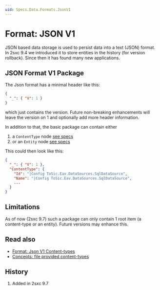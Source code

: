 ```yaml
---
uid: Specs.Data.Formats.JsonV1
---
```


# Format: JSON V1

JSON based data storage is used to persist data into a text (JSON) format. In 2sxc 9.4 we introduced it to store entities in the history (for version rollback). Since then it has found many new applications. 

## JSON Format V1 Package
The Json format has a minimal header like this:

```json
{
  "_": { "V": 1 }
}
```

which just contains the version. Future non-breaking enhancements will leave the version on 1 and optionally add more header information. 

In addition to that, the basic package can contain either
1. a `ContentType` node [see specs](xref:Specs.Data.Formats.JsonV1-ContentType)
1. or an `Entity` node [see specs](xref:Specs.Data.Formats.JsonV1-Entity)

This could then look like this: 

```json
{
  "_": { "V": 1 },
  "ContentType": {
    "Id": "|Config ToSic.Eav.DataSources.SqlDataSource",
    "Name": "|Config ToSic.Eav.DataSources.SqlDataSource",
    ...
  }
}
```

## Limitations
As of now (2sxc 9.7) such a package can only contain 1 root item (a content-type or an entity). Future versions may enhance this.  

## Read also

* [Format: Json V1 Content-types](xref:Specs.Data.Formats.JsonV1-ContentType)
* [Concepts: file provided content-types](xref:Concepts.FileBasedContentTypes)

## History

1. Added in 2sxc 9.7

